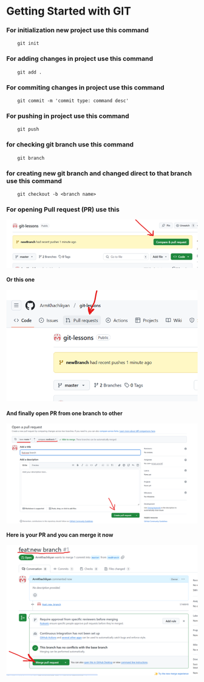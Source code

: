 # Getting Started with GIT

### For initialization new project use this command

```
    git init
```

### For adding changes in project use this command

```
    git add .
```

### For commiting changes in project use this command

```
    git commit -m 'commit type: command desc'
```


### For pushing  in project use this command

```
    git push 
```
### for checking git branch use this command
```
    git branch
```  


### for creating new  git branch and changed direct to  that branch use this command
```
    git checkout -b <branch name> 
```  


### For opening Pull request (PR) use this
![alt text](image.png) 

#### Or this one
![alt text](image-1.png) 

#### And finally open PR from one branch to other
![alt text](image-2.png) 

#### Here is your PR and you can merge it now
![alt text](image-3.png)